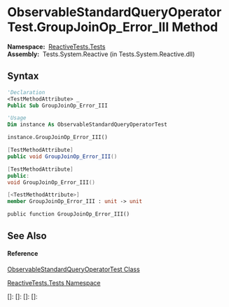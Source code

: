 # ObservableStandardQueryOperatorTest.GroupJoinOp\_Error\_III Method

**Namespace:**  [ReactiveTests.Tests](ReactiveTests.Tests\ReactiveTests.Tests.md)  
**Assembly:**  Tests.System.Reactive (in Tests.System.Reactive.dll)

## Syntax

```vb
'Declaration
<TestMethodAttribute> _
Public Sub GroupJoinOp_Error_III
```

```vb
'Usage
Dim instance As ObservableStandardQueryOperatorTest

instance.GroupJoinOp_Error_III()
```

```csharp
[TestMethodAttribute]
public void GroupJoinOp_Error_III()
```

```c++
[TestMethodAttribute]
public:
void GroupJoinOp_Error_III()
```

```fsharp
[<TestMethodAttribute>]
member GroupJoinOp_Error_III : unit -> unit 
```

```jscript
public function GroupJoinOp_Error_III()
```

## See Also

#### Reference

[ObservableStandardQueryOperatorTest Class](ObservableStandardQueryOperatorTest\ObservableStandardQueryOperatorTest.md)

[ReactiveTests.Tests Namespace](ReactiveTests.Tests\ReactiveTests.Tests.md)

[]: 
[]: 
[]: 
[]: 